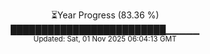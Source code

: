 <p align="center">
⏳Year Progress (83.36 %)<br>
█████████████████████████▁▁▁▁▁ <br>
<sub>Updated: Sat, 01 Nov 2025 06:04:13 GMT</sub>
</p>

